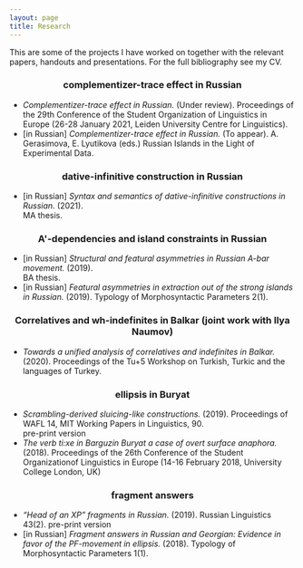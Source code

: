 ```yaml
---
layout: page
title: Research
---
```


This are some of the projects I have worked on together with the relevant papers, handouts and presentations. For the full bibliography see my CV.

<center><h3> complementizer-trace effect in Russian </h3> </center>

<ul>
<li><i>Complementizer-trace effect in Russian.</i> (Under review). Proceedings of the 29th Conference of the Student Organization of Linguistics in Europe (26-28 January 2021, Leiden University Centre for Linguistics).</li>
<li>[in Russian] <i>Complementizer-trace effect in Russian.</i> (To appear). A. Gerasimova, E. Lyutikova (eds.) Russian Islands in the Light of Experimental Data. </li>
</ul>

<center><h3> dative-infinitive construction in Russian </h3></center>

<ul>
<li> [in Russian] <i>Syntax and semantics of dative-infinitive constructions in Russian.</i> (2021). <br> MA thesis. </li>
</ul>

<center><h3> A'-dependencies and island constraints in Russian </h3></center>

<ul>
<li> [in Russian] <i>Structural and featural asymmetries in Russian A-bar movement.</i> (2019). <br> BA thesis. </li>
<li> [in Russian] <i>Featural asymmetries in extraction out of the strong islands in Russian.</i> (2019). Typology of Morphosyntactic Parameters 2(1). </li>
</ul>

<center><h3> Correlatives and wh-indefinites in Balkar (joint work with Ilya Naumov) </h3></center>

<ul>
<li> <i>Towards a unified analysis of correlatives and indefinites in Balkar.</i> (2020). Proceedings of the Tu+5 Workshop on Turkish, Turkic and the languages of Turkey.</li>
</ul>

<center><h3> ellipsis in Buryat </h3></center>

<ul>
<li> <i>Scrambling-derived sluicing-like constructions.</i> (2019). Proceedings of WAFL 14, MIT Working Papers in Linguistics, 90. <br> pre-print version</li>

<li> <i>The verb ti:xe in Barguzin Buryat a case of overt surface anaphora.</i> (2018). Proceedings of the 26th Conference  of the Student Organizationof Linguistics in Europe (14-16 February 2018, University College London, UK) </li>
</ul>

<center><h3> fragment answers </h3></center>

<ul>
<li><i>“Head of an XP” fragments in Russian.</i> (2019). Russian Linguistics 43(2). pre-print version </li>
<li>[in Russian] <i>Fragment answers in Russian and Georgian: Evidence in favor of the PF-movement in ellipsis.</i> (2018). Typology of Morphosyntactic Parameters 1(1). </li>
</ul>

